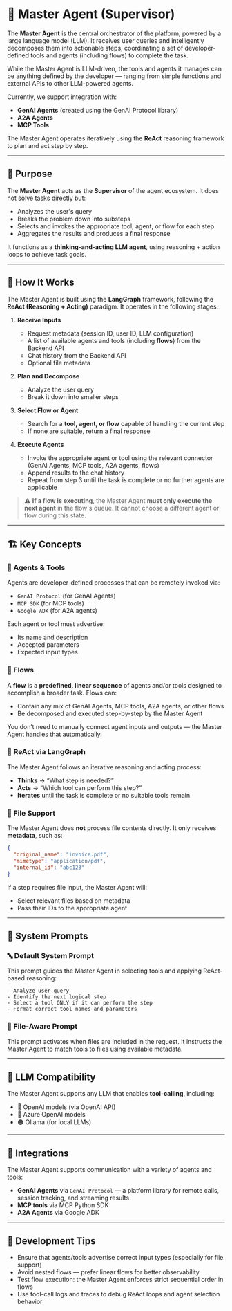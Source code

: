 # 🧠 Master Agent (Supervisor)

The **Master Agent** is the central orchestrator of the platform, powered by a large language model (LLM).
It receives user queries and intelligently decomposes them into actionable steps, coordinating a set of
developer-defined tools and agents (including flows) to complete the task.

While the Master Agent is LLM-driven, the tools and agents it manages can be anything defined by the developer —
ranging from simple functions and external APIs to other LLM-powered agents.

Currently, we support integration with:

* **GenAI Agents** (created using the GenAI Protocol library)
* **A2A Agents**
* **MCP Tools**

The Master Agent operates iteratively using the **ReAct** reasoning framework to plan and act step by step.

---

## 🚀 Purpose

The **Master Agent** acts as the **Supervisor** of the agent ecosystem. It does not solve tasks directly but:

* Analyzes the user's query
* Breaks the problem down into substeps
* Selects and invokes the appropriate tool, agent, or flow for each step
* Aggregates the results and produces a final response

It functions as a **thinking-and-acting LLM agent**, using reasoning + action loops to achieve task goals.

---

## 🧩 How It Works

The Master Agent is built using the **LangGraph** framework, following the **ReAct (Reasoning + Acting)** paradigm.
It operates in the following stages:

1. **Receive Inputs**

   * Request metadata (session ID, user ID, LLM configuration)
   * A list of available agents and tools (including **flows**) from the Backend API
   * Chat history from the Backend API
   * Optional file metadata

2. **Plan and Decompose**

   * Analyze the user query
   * Break it down into smaller steps

3. **Select Flow or Agent**

   * Search for a **tool, agent, or flow** capable of handling the current step
   * If none are suitable, return a final response

4. **Execute Agents**

   * Invoke the appropriate agent or tool using the relevant connector (GenAI Agents, MCP tools, A2A agents, flows)
   * Append results to the chat history
   * Repeat from step 3 until the task is complete or no further agents are applicable

> ⚠️ **If a flow is executing**, the Master Agent **must only execute the next agent** in the flow's queue.
> It cannot choose a different agent or flow during this state.

---

## 🏗️ Key Concepts

### 🔧 Agents & Tools

Agents are developer-defined processes that can be remotely invoked via:

* `GenAI Protocol` (for GenAI Agents)
* `MCP SDK` (for MCP tools)
* `Google ADK` (for A2A agents)

Each agent or tool must advertise:

* Its name and description
* Accepted parameters
* Expected input types

### 🔁 Flows

A **flow** is a **predefined, linear sequence** of agents and/or tools designed to accomplish a broader task.
Flows can:

* Contain any mix of GenAI Agents, MCP tools, A2A agents, or other flows
* Be decomposed and executed step-by-step by the Master Agent

You don’t need to manually connect agent inputs and outputs — the Master Agent handles that automatically.

### 🧠 ReAct via LangGraph

The Master Agent follows an iterative reasoning and acting process:

* **Thinks** → “What step is needed?”
* **Acts** → “Which tool can perform this step?”
* **Iterates** until the task is complete or no suitable tools remain

### 📁 File Support

The Master Agent does **not** process file contents directly. It only receives **metadata**, such as:

```json
{
  "original_name": "invoice.pdf",
  "mimetype": "application/pdf",
  "internal_id": "abc123"
}
```

If a step requires file input, the Master Agent will:

* Select relevant files based on metadata
* Pass their IDs to the appropriate agent

---

## 🧠 System Prompts

### 🔤 Default System Prompt

This prompt guides the Master Agent in selecting tools and applying ReAct-based reasoning:

```text
- Analyze user query
- Identify the next logical step
- Select a tool ONLY if it can perform the step
- Format correct tool names and parameters
```

### 📁 File-Aware Prompt

This prompt activates when files are included in the request. It instructs the Master Agent
to match tools to files using available metadata.

---

## 🤖 LLM Compatibility

The Master Agent supports any LLM that enables **tool-calling**, including:

* 🔷 OpenAI models (via OpenAI API)
* 🔷 Azure OpenAI models
* 🟠 Ollama (for local LLMs)

---

## 📡 Integrations

The Master Agent supports communication with a variety of agents and tools:

* **GenAI Agents** via `GenAI Protocol` — a platform library for remote calls, session tracking, and streaming results
* **MCP tools** via MCP Python SDK
* **A2A Agents** via Google ADK

---

## 🧪 Development Tips

* Ensure that agents/tools advertise correct input types (especially for file support)
* Avoid nested flows — prefer linear flows for better observability
* Test flow execution: the Master Agent enforces strict sequential order in flows
* Use tool-call logs and traces to debug ReAct loops and agent selection behavior
